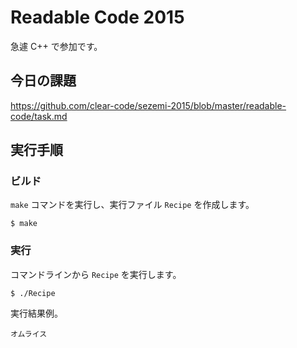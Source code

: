 # Readable Code 2015

急遽 C++ で参加です。

## 今日の課題

https://github.com/clear-code/sezemi-2015/blob/master/readable-code/task.md

## 実行手順

### ビルド

`make` コマンドを実行し、実行ファイル `Recipe` を作成します。

```
$ make
```

### 実行


コマンドラインから `Recipe` を実行します。

```
$ ./Recipe
```

実行結果例。

```
オムライス
```
